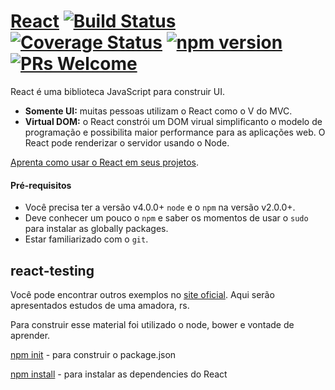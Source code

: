 # [React](https://facebook.github.io/react/) [![Build Status](https://img.shields.io/travis/facebook/react/master.svg?style=flat)](https://travis-ci.org/facebook/react) [![Coverage Status](https://img.shields.io/coveralls/facebook/react/master.svg?style=flat)](https://coveralls.io/github/facebook/react?branch=master) [![npm version](https://img.shields.io/npm/v/react.svg?style=flat)](https://www.npmjs.com/package/react) [![PRs Welcome](https://img.shields.io/badge/PRs-welcome-brightgreen.svg)](CONTRIBUTING.md#pull-requests)

React é uma biblioteca JavaScript para construir UI.

* **Somente UI:** muitas pessoas utilizam o React como o V do MVC.
* **Virtual DOM:** o React constrói um DOM virual simplificanto o modelo de programação e possibilita maior performance para as aplicações web. O React pode renderizar o servidor usando o Node.

[Aprenta como usar o React em seus projetos](https://facebook.github.io/react/docs/getting-started.html).

#### Pré-requisitos

* Você precisa ter a versão v4.0.0+ `node` e o `npm` na versão v2.0.0+.
* Deve conhecer um pouco o  `npm` e saber os momentos de usar o `sudo` para instalar as globally packages.
* Estar familiarizado com o `git`.


## react-testing

Você pode encontrar outros exemplos no [site oficial](https://facebook.github.io/react/). Aqui serão apresentados estudos de uma amadora, rs.

Para construir esse material foi utilizado o node, bower e vontade de aprender.

[npm init](https://docs.npmjs.com/files/package.json) - para construir o package.json

[npm install](https://docs.npmjs.com/cli/install) - para instalar as dependencies do React
